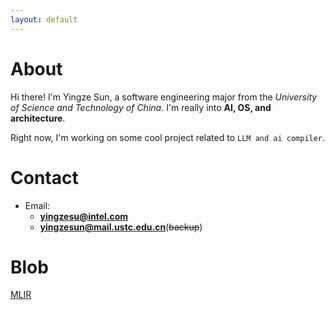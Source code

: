 ```yaml
---
layout: default
---
```


# About
Hi there! I'm Yingze Sun, a software engineering major from the _University of Science and Technology of China_. I'm really into **AI, OS, and architecture**.

Right now, I'm working on some cool project related to `LLM and ai compiler`.

# Contact 
- Email: 
  - **yingzesu@intel.com**
  - **yingzesun@mail.ustc.edu.cn**(~~backup~~)

# Blob
[MLIR](https://github.com/nops1ed/MLIR-learning)